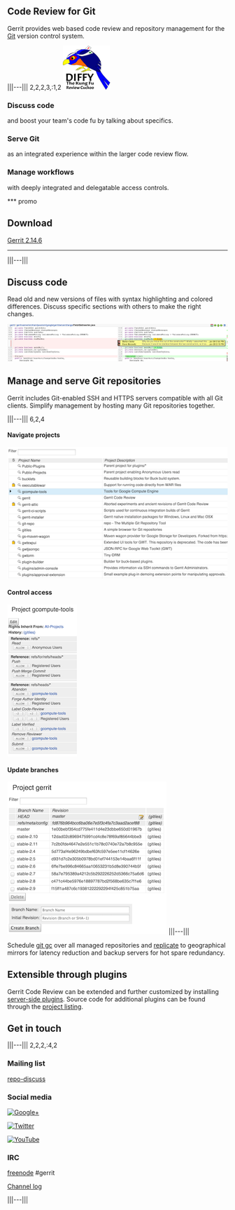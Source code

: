 ## Code Review for Git

Gerrit provides web based code review and repository management for
the [Git][git] version control system.

[git]: http://git-scm.com/

|||---||| 2,2,2,3,:1,2
![diffy the kung fu review cuckoo](images/diffy100.png)

### Discuss code

and boost your team's code fu by talking about specifics.

### Serve Git

as an integrated experience within the larger code review flow.

### Manage workflows

with deeply integrated and delegatable access controls.

*** promo

## Download

[Gerrit 2.14.6][download]

***

|||---|||

## Discuss code

Read old and new versions of files with syntax highlighting and
colored differences.  Discuss specific sections with others to make
the right changes.

![side-by-side compare](images/sbs.png)

## Manage and serve Git repositories

Gerrit includes Git-enabled SSH and HTTPS servers compatible with all
Git clients.  Simplify management by hosting many Git repositories
together.

|||---||| 6,2,4

#### Navigate projects

![project list](images/project-list.png)

#### Control access

![access panel](images/access.png)

#### Update branches

![branch list](images/branches.png)
|||---|||

Schedule [git gc] over all managed repositories and [replicate] to
geographical mirrors for latency reduction and backup servers for hot
spare redundancy.

## Extensible through plugins

Gerrit Code Review can be extended and further customized by installing
[server-side plugins][plugins]. Source code for additional plugins
can be found through the [project listing](https://gerrit.googlesource.com/plugins/).

## Get in touch

|||---||| 2,2,2,:4,2

### Mailing list

[repo-discuss](https://groups.google.com/group/repo-discuss)

### Social media

[![Google+](https://ssl.gstatic.com/images/icons/gplus-32.png)](https://plus.google.com/communities/111271594706618791655)

[![Twitter](https://www.gerritforge.com/images/Twitter_Logo_Blue.png)](https://twitter.com/gerritreview)

[![YouTube](https://www.gerritforge.com/images/youtube_social_icon_red.png)](https://www.youtube.com/gerritforgetv)

### IRC

[freenode](https://freenode.net/) #gerrit

[Channel log](http://echelog.com/logs/browse/gerrit/)

|||---|||

[download]: /releases/2.14.md
[git gc]: https://gerrit-documentation.storage.googleapis.com/Documentation/2.14.3/config-gerrit.html#gc
[plugins]: https://gerrit-documentation.storage.googleapis.com/Documentation/2.14.3/config-plugins.html
[replicate]: https://gerrit.googlesource.com/plugins/replication/+doc/master/src/main/resources/Documentation/config.md
